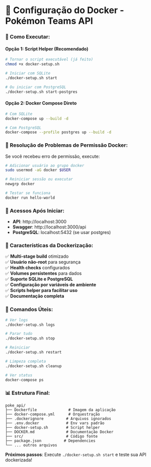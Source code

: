 # 🐳 Configuração do Docker - Pokémon Teams API

### 🚀 Como Executar:

#### Opção 1: Script Helper (Recomendado)
```bash
# Tornar o script executável (já feito)
chmod +x docker-setup.sh

# Iniciar com SQLite
./docker-setup.sh start

# Ou iniciar com PostgreSQL
./docker-setup.sh start-postgres
```

#### Opção 2: Docker Compose Direto
```bash
# Com SQLite
docker-compose up --build -d

# Com PostgreSQL
docker-compose --profile postgres up --build -d
```

### 🔧 Resolução de Problemas de Permissão Docker:

Se você recebeu erro de permissão, execute:

```bash
# Adicionar usuário ao grupo docker
sudo usermod -aG docker $USER

# Reiniciar sessão ou executar
newgrp docker

# Testar se funciona
docker run hello-world
```

### 📱 Acessos Após Iniciar:

- **API**: http://localhost:3000
- **Swagger**: http://localhost:3000/api
- **PostgreSQL**: localhost:5432 (se usar postgres)

### 🎯 Características da Dockerização:

✅ **Multi-stage build** otimizado  
✅ **Usuário não-root** para segurança  
✅ **Health checks** configurados  
✅ **Volumes persistentes** para dados  
✅ **Suporte SQLite e PostgreSQL**  
✅ **Configuração por variáveis de ambiente**  
✅ **Scripts helper para facilitar uso**  
✅ **Documentação completa**  

### 🔄 Comandos Úteis:

```bash
# Ver logs
./docker-setup.sh logs

# Parar tudo
./docker-setup.sh stop

# Reiniciar
./docker-setup.sh restart

# Limpeza completa
./docker-setup.sh cleanup

# Ver status
docker-compose ps
```

### 📊 Estrutura Final:

```
poke_api/
├── Dockerfile              # Imagem da aplicação
├── docker-compose.yml      # Orquestração
├── .dockerignore          # Arquivos ignorados
├── .env.docker            # Env vars padrão
├── docker-setup.sh        # Script helper
├── DOCKER.md              # Documentação Docker
├── src/                   # Código fonte
├── package.json          # Dependencies
└── ... outros arquivos
```


**Próximos passos**: Execute `./docker-setup.sh start` e teste sua API dockerizada!
